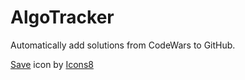 # AlgoTracker
Automatically add solutions from CodeWars to GitHub. 

<a target="_blank" href="https://icons8.com/icon/18764/save">Save</a> icon by <a target="_blank" href="https://icons8.com">Icons8</a>